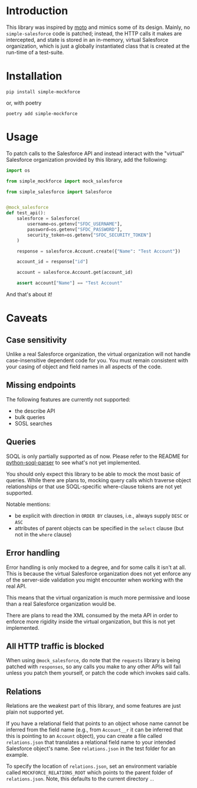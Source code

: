# Introduction

This library was inspired by [moto](https://github.com/spulec/moto) and mimics some of its design. Mainly,
no `simple-salesforce` code is patched; instead, the HTTP calls it makes are intercepted, and state is
stored in an in-memory, virtual Salesforce organization, which is just a globally instantiated class that
is created at the run-time of a test-suite.

# Installation

`pip install simple-mockforce`

or, with poetry

`poetry add simple-mockforce`

# Usage

To patch calls to the Salesforce API and instead interact with the "virtual"
Salesforce organization provided by this library, add the following:

```python
import os

from simple_mockforce import mock_salesforce

from simple_salesforce import Salesforce


@mock_salesforce
def test_api():
    salesforce = Salesforce(
        username=os.getenv["SFDC_USERNAME"],
        password=os.getenv["SFDC_PASSWORD"],
        security_token=os.getenv["SFDC_SECURITY_TOKEN"]
    )

    response = salesforce.Account.create({"Name": "Test Account"})

    account_id = response["id"]

    account = salesforce.Account.get(account_id)

    assert account["Name"] == "Test Account"
```

And that's about it!

# Caveats

## Case sensitivity

Unlike a real Salesforce organization, the virtual organization will not handle case-insensitive
dependent code for you. You must remain consistent with your casing of object and field
names in all aspects of the code.

## Missing endpoints

The following features are currently not supported:

- the describe API
- bulk queries
- SOSL searches

## Queries

SOQL is only partially supported as of now. Please refer to the README
for [python-soql-parser](https://github.com/Kicksaw-Consulting/python-soql-parser#notable-unsupported-features)
to see what's not yet implemented.

You should only expect this library to be able to mock the most basic of queries.
While there are plans to, mocking query calls which traverse object relationships
or that use SOQL-specific where-clause tokens are not yet supported.

Notable mentions:

- be explicit with direction in `ORDER BY` clauses, i.e., always supply `DESC` or `ASC`
- attributes of parent objects can be specified in the `select` clause (but not in the `where` clause)

## Error handling

Error handling is only mocked to a degree, and for some calls it isn't at all.
This is because the virtual Salesforce organization does not yet enforce any of
the server-side validation you might encounter when working with the real API.

This means that the virtual organization is much more permissive and loose than a
real Salesforce organization would be.

There are plans to read the XML consumed by the meta API in order to enforce
more rigidity inside the virtual organization, but this is not yet implemented.

## All HTTP traffic is blocked

When using `@mock_salesforce`, do note that the `requests` library is being
patched with `responses`, so any calls you make to any other APIs will fail
unless you patch them yourself, or patch the code which invokes said calls.

## Relations

Relations are the weakest part of this library, and some features are just
plain not supported yet.

If you have a relational field that points to an object whose name cannot be
inferred from the field name (e.g., from `Account__r` it can be inferred
that this is pointing to an `Account` object), you can create a file called
`relations.json` that translates a relational field name to your intended
Salesforce object's name. See `relations.json` in the test folder for an
example.

To specify the location of `relations.json`, set an environment variable
called `MOCKFORCE_RELATIONS_ROOT` which points to the parent folder of
`relations.json`. Note, this defaults to the current directory `.`.
